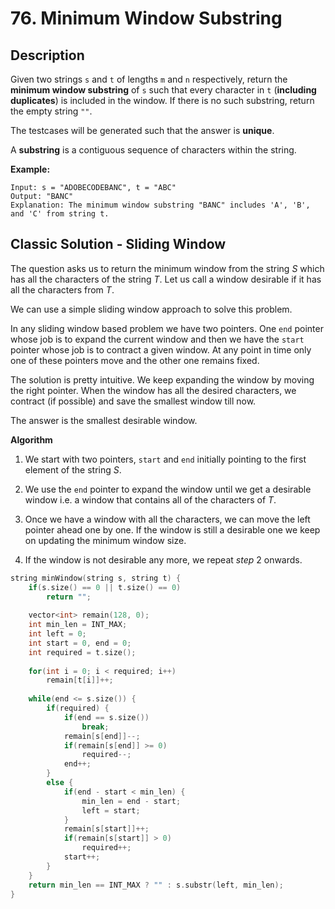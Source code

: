 # 76. Minimum Window Substring

## Description
Given two strings `s` and `t` of lengths `m` and `n` respectively, return the **minimum window substring** of `s` such that every character in `t` (**including duplicates**) is included in the window. If there is no such substring, return the empty string `""`.

The testcases will be generated such that the answer is **unique**.

A **substring** is a contiguous sequence of characters within the string.

**Example:**
```
Input: s = "ADOBECODEBANC", t = "ABC"
Output: "BANC"
Explanation: The minimum window substring "BANC" includes 'A', 'B', and 'C' from string t.
```

## Classic Solution - Sliding Window
The question asks us to return the minimum window from the string $S$ which has all the characters of the string $T$. Let us call a window desirable if it has all the characters from $T$.

We can use a simple sliding window approach to solve this problem.

In any sliding window based problem we have two pointers. One `end` pointer whose job is to expand the current window and then we have the `start` pointer whose job is to contract a given window. At any point in time only one of these pointers move and the other one remains fixed.

The solution is pretty intuitive. We keep expanding the window by moving the right pointer. When the window has all the desired characters, we contract (if possible) and save the smallest window till now.

The answer is the smallest desirable window.

**Algorithm**

1. We start with two pointers, `start` and `end` initially pointing to the first element of the string $S$.

2. We use the `end` pointer to expand the window until we get a desirable window i.e. a window that contains all of the characters of $T$.

3. Once we have a window with all the characters, we can move the left pointer ahead one by one. If the window is still a desirable one we keep on updating the minimum window size.

4. If the window is not desirable any more, we repeat $step\ 2$ onwards.

```C++
string minWindow(string s, string t) {
    if(s.size() == 0 || t.size() == 0)
        return "";
    
    vector<int> remain(128, 0);
    int min_len = INT_MAX;
    int left = 0;
    int start = 0, end = 0;
    int required = t.size();
    
    for(int i = 0; i < required; i++)
        remain[t[i]]++;
    
    while(end <= s.size()) {
        if(required) {
            if(end == s.size())
                break;
            remain[s[end]]--;
            if(remain[s[end]] >= 0)
                required--;
            end++;
        }
        else {
            if(end - start < min_len) {
                min_len = end - start;
                left = start;
            }
            remain[s[start]]++;
            if(remain[s[start]] > 0)
                required++;
            start++;
        }
    }
    return min_len == INT_MAX ? "" : s.substr(left, min_len);        
}
```